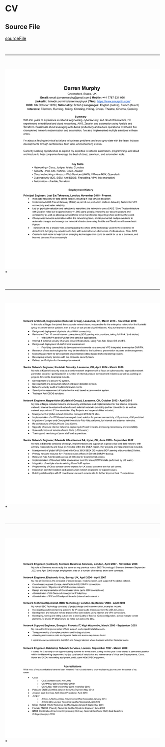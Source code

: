 # CV
## Source File
[sourceFile](./CV/src/CV)

<br/>

- - -

<br/>

![0](./images/CV-1.png)
* 

<br/>

- - -

<br/>

![1](./images/CV-2.png)
* 

<br/>

- - -

<br/>

![2](./images/CV-3.png)
* 

<br/>

